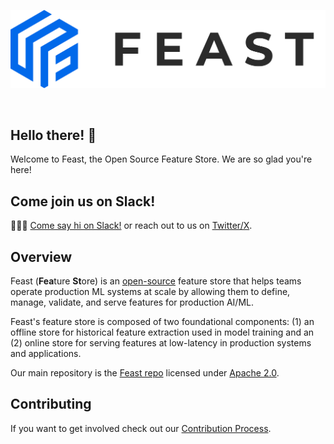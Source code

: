 <p align="center">
    <a href="https://feast.dev/">
      <img src="feast_logo.png" width="550">
    </a>
</p>
<br />

## Hello there! 👋

Welcome to Feast, the Open Source Feature Store. We are so glad you're here! 

## Come join us on Slack!
👋👋👋 [Come say hi on Slack!](https://communityinviter.com/apps/feastopensource/feast-the-open-source-feature-store) or reach out to us on [Twitter/X](https://twitter.com/feast_dev).

## Overview

Feast (**Fea**ture **St**ore) is an [open-source](https://github.com/feast-dev/feast) feature store that helps teams 
operate production ML systems at scale by allowing them to define, manage, validate, and serve features for production 
AI/ML.

Feast's feature store is composed of two foundational components: (1) an offline store 
for historical feature extraction used in model training and an (2) online store
for serving features at low-latency in production systems and applications.

Our main repository is the [Feast repo](https://github.com/feast-dev/feast) licensed under [Apache 2.0](https://github.com/feast-dev/feast?tab=Apache-2.0-1-ov-file#readme).

## Contributing

If you want to get involved check out our [Contribution Process](https://github.com/feast-dev/feast/blob/master/docs/project/contributing.md). 
